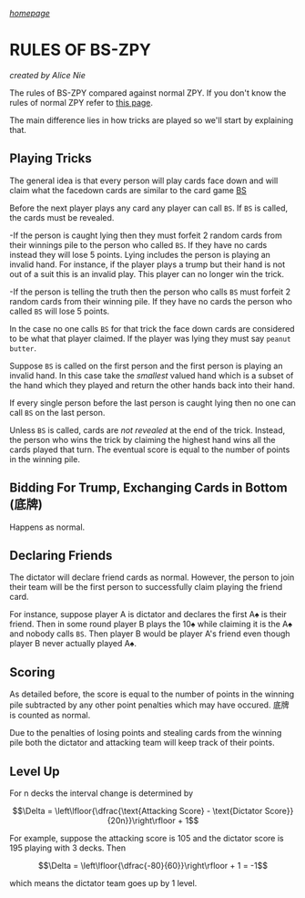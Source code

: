 <script
  src="https://cdn.mathjax.org/mathjax/latest/MathJax.js?config=TeX-AMS-MML_HTMLorMML"
  type="text/javascript">
</script>

[_homepage_](https://evanfang214.github.io/)

# RULES OF BS-ZPY
_created by Alice Nie_

The rules of BS-ZPY compared against normal ZPY. If you don't know the rules of normal ZPY refer to [this page](https://robertying.com/shengji/rules.html).

The main difference lies in how tricks are played so we'll start by explaining that.

## Playing Tricks
The general idea is that every person will play cards face down and will claim what the facedown cards are similar to the card game [BS](https://en.wikipedia.org/wiki/Cheat_(game))

Before the next player plays any card any player can call `BS`. If `BS` is called, the cards must be revealed.

-If the person is caught lying then they must forfeit 2 random cards from their winnings pile to the person who called `BS`. If they have no cards instead they will lose 5 points. Lying includes the person is playing an invalid hand. For instance, if the player plays a trump but their hand is not out of a suit this is an invalid play. This player can no longer win the trick. 

-If the person is telling the truth then the person who calls `BS` must forfeit 2 random cards from their winning pile. If they have no cards the person who called `BS` will lose 5 points.

In the case no one calls `BS` for that trick the face down cards are considered to be what that player claimed. If the player was lying they must say `peanut butter`. 

Suppose `BS` is called on the first person and the first person is playing an invalid hand. In this case take the _smallest_ valued hand which is a subset of the hand which they played and return the other hands back into their hand. 

If every single person before the last person is caught lying then no one can call `BS` on the last person. 

Unless `BS` is called, cards are _not revealed_ at the end of the trick. Instead, the person who wins the trick by claiming the highest hand wins all the cards played that turn. The eventual score is equal to the number of points in the winning pile.

## Bidding For Trump, Exchanging Cards in Bottom (底牌)
Happens as normal.

## Declaring Friends
The dictator will declare friend cards as normal. However, the person to join their team will be the first person to successfully claim playing the friend card. 

For instance, suppose player A is dictator and declares the first A♠ is their friend. Then in some round player B plays the 10♠ while claiming it is the A♠ and nobody calls `BS`. Then player B would be player A's friend even though player B never actually played A♠.

## Scoring
As detailed before, the score is equal to the number of points in the winning pile subtracted by any other point penalties which may have occured. 底牌 is counted as normal.

Due to the penalties of losing points and stealing cards from the winning pile both the dictator and attacking team will keep track of their points. 

## Level Up 
For n decks the interval change is determined by

$$\Delta = \left\lfloor{\dfrac{\text{Attacking Score} - \text{Dictator Score}}{20n}}\right\rfloor + 1$$

For example, suppose the attacking score is 105 and the dictator score is 195 playing with 3 decks. Then 

$$\Delta = \left\lfloor{\dfrac{-80}{60}}\right\rfloor + 1 = -1$$

which means the dictator team goes up by 1 level. 